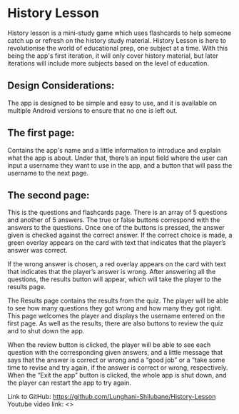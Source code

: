 # History Lesson
History lesson is a mini-study game which uses flashcards to help someone catch up or refresh on the history study material. History Lesson is here to revolutionise the world of educational prep, one subject at a time. With this being the app's first iteration, it will only cover history material, but later iterations will include more subjects based on the level of education.

## Design Considerations:
The app is designed to be simple and easy to use, and it is available on multiple Android versions to ensure that no one is left out.
 
## The first page:
 
Contains the app's name and a little information to introduce and explain what the app is about. Under that, there’s an input field where the user can input a username they want to use in the app, and a button that will pass the username to the next page.



## The second page:
 
This is the questions and flashcards page. There is an array of 5 questions and another of 5 answers. The true or false buttons correspond with the answers to the questions. Once one of the buttons is pressed, the answer given is checked against the correct answer. 
If the correct choice is made, a green overlay appears on the card with text that indicates that the player’s answer was correct.
 
If the wrong answer is chosen, a red overlay appears on the card with text that indicates that the player’s answer is wrong. After answering all the questions, the results button will appear, which will take the player to the results page.
 
The Results page contains the results from the quiz. The player will be able to see how many questions they got wrong and how many they got right. This page welcomes the player and displays the username entered on the first page. As well as the results, there are also buttons to review the quiz and to shut down the app.

 
When the review button is clicked, the player will be able to see each question with the corresponding given answers, and a little message that says that the answer is correct or wrong and a “good job” or a “take some time to revise and try again, if the answer is correct or wrong, respectively.
When the “Exit the app” button is clicked, the whole app is shut down, and the player can restart the app to try again.


Link to GitHub: <https://github.com/Lunghani-Shilubane/History-Lesson>
Youtube video link: <>
